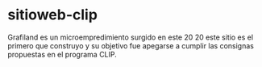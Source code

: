 # sitioweb-clip
Grafiland es un microempredimiento surgido en este 20 20
este sitio es el primero que construyo y su objetivo fue apegarse a cumplir las consignas propuestas en el programa CLIP.
